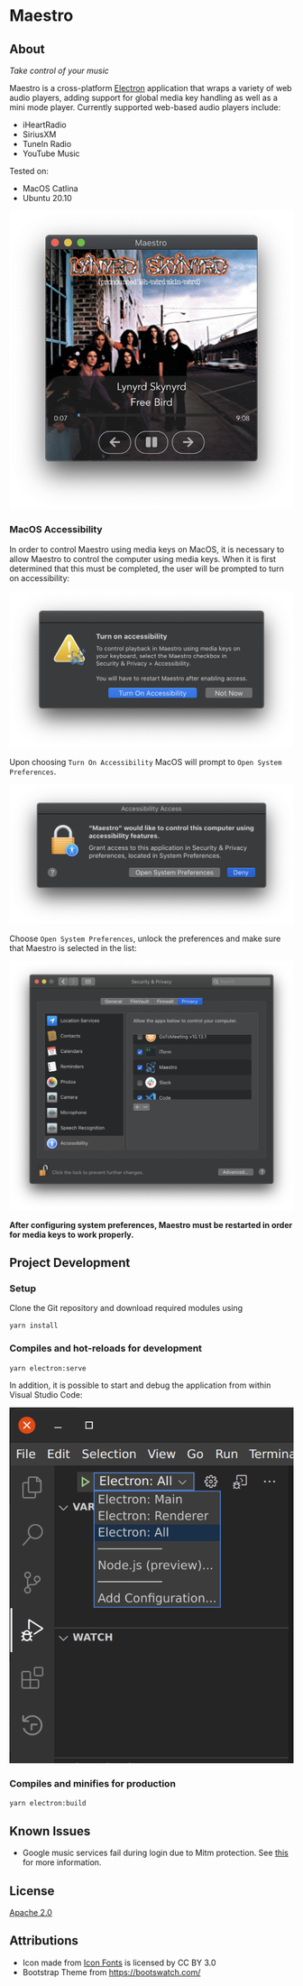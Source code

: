 # Maestro

## About

*Take control of your music*

Maestro is a cross-platform [Electron](https://www.electronjs.org/) application that wraps a variety of web audio players, adding support for global media key handling as well as a mini mode player.  Currently supported web-based audio players include:

* iHeartRadio
* SiriusXM
* TuneIn Radio
* YouTube Music

Tested on:

* MacOS Catlina
* Ubuntu 20.10

![mini mode player](images/MiniPlayer.png)

### MacOS Accessibility

In order to control Maestro using media keys on MacOS, it is necessary to allow Maestro to control the computer using media keys.  When it is first determined that this must be completed, the user will be prompted to turn on accessibility:

![Mac Accessibility Prompt 1](images/MacAccessibility1.png)

Upon choosing `Turn On Accessibility` MacOS will prompt to `Open System Preferences`.

![Mac Accessibility Prompt 2](images/MacAccessibility2.png)

Choose `Open System Preferences`, unlock the preferences and make sure that Maestro is selected in the list:

![Mac Accessibility Prompt 3](images/MacAccessibility3.png)

**After configuring system preferences, Maestro must be restarted in order for media keys to work properly.**

## Project Development

### Setup

Clone the Git repository and download required modules using

```
yarn install
```

### Compiles and hot-reloads for development
```
yarn electron:serve
```

In addition, it is possible to start and debug the application from within Visual Studio Code:

![VS Code Debug](images/VSCodeDebug.png)

### Compiles and minifies for production
```
yarn electron:build
```

## Known Issues

* Google music services fail during login due to Mitm protection.  See [this](https://developers.google.com/identity/protocols/oauth2/native-app) for more information.

## License

[Apache 2.0](https://www.apache.org/licenses/LICENSE-2.0)

## Attributions
* Icon made from <a href="http://www.onlinewebfonts.com/icon">Icon Fonts</a> is licensed by CC BY 3.0
* Bootstrap Theme from https://bootswatch.com/

